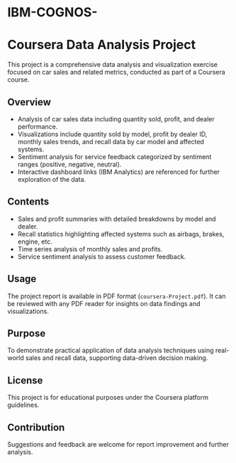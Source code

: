 # IBM-COGNOS-

# Coursera Data Analysis Project

This project is a comprehensive data analysis and visualization exercise focused on car sales and related metrics, conducted as part of a Coursera course.

## Overview

- Analysis of car sales data including quantity sold, profit, and dealer performance.
- Visualizations include quantity sold by model, profit by dealer ID, monthly sales trends, and recall data by car model and affected systems.
- Sentiment analysis for service feedback categorized by sentiment ranges (positive, negative, neutral).
- Interactive dashboard links (IBM Analytics) are referenced for further exploration of the data.

## Contents

- Sales and profit summaries with detailed breakdowns by model and dealer.
- Recall statistics highlighting affected systems such as airbags, brakes, engine, etc.
- Time series analysis of monthly sales and profits.
- Service sentiment analysis to assess customer feedback.

## Usage

The project report is available in PDF format (`coursera-Project.pdf`). It can be reviewed with any PDF reader for insights on data findings and visualizations.

## Purpose

To demonstrate practical application of data analysis techniques using real-world sales and recall data, supporting data-driven decision making.

## License

This project is for educational purposes under the Coursera platform guidelines.

## Contribution

Suggestions and feedback are welcome for report improvement and further analysis.
